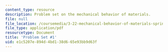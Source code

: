 ```yaml
---
content_type: resource
description: Problem set on the mechanical behavior of materials.
file: null
file_location: /coursemedia/3-22-mechanical-behavior-of-materials-spring-2008/e1c5207e894d4bd138d665e93bb9d63f_ps1.pdf
file_type: application/pdf
resourcetype: Document
title: 'Problem Set #1'
uid: e1c5207e-894d-4bd1-38d6-65e93bb9d63f
---
```

